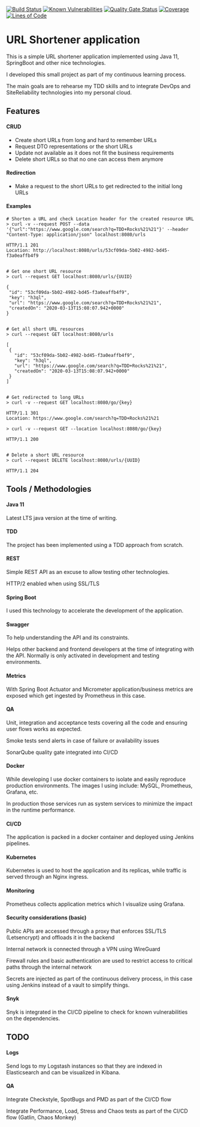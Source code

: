[![Build Status](https://jenkins.ibai.eus/buildStatus/icon?job=urlshortener%2Furlshortener-master)](https://jenkins.ibai.eus/job/urlshortener/job/urlshortener-master/)
[![Known Vulnerabilities](https://snyk.io/test/github/ibaiul/url-shortener/badge.svg)](https://snyk.io/test/github/ibaiul/url-shortener)
[![Quality Gate Status](https://sonar.ibai.eus/api/project_badges/measure?project=eus.ibai%3Aurl-shortener&metric=alert_status)](https://sonar.ibai.eus/dashboard?id=eus.ibai%3Aurl-shortener)
[![Coverage](https://sonar.ibai.eus/api/project_badges/measure?project=eus.ibai%3Aurl-shortener&metric=coverage)](https://sonar.ibai.eus/dashboard?id=eus.ibai%3Aurl-shortener)
[![Lines of Code](https://sonar.ibai.eus/api/project_badges/measure?project=eus.ibai%3Aurl-shortener&metric=ncloc)](https://sonar.ibai.eus/dashboard?id=eus.ibai%3Aurl-shortener)

# URL Shortener application

This is a simple URL shortener application implemented using Java 11, SpringBoot and other nice technologies.

I developed this small project as part of my continuous learning process.

The main goals are to rehearse my TDD skills and to integrate DevOps and SiteReliability technologies into my personal cloud.

## Features

#### CRUD
- Create short URLs from long and hard to remember URLs
- Request DTO representations or the short URLs
- Update not available as it does not fit the business requirements
- Delete short URLs so that no one can access them anymore

#### Redirection
- Make a request to the short URLs to get redirected to the initial long URLs

#### Examples

```
# Shorten a URL and check Location header for the created resource URL
> curl -v --request POST --data '{"url":"https://www.google.com/search?q=TDD+Rocks%21%21"}' --header "Content-Type: application/json" localhost:8080/urls

HTTP/1.1 201
Location: http://localhost:8080/urls/53cf09da-5b02-4982-bd45-f3a0eaffb4f9


# Get one short URL resource
> curl --request GET localhost:8080/urls/{UUID}

{
 "id": "53cf09da-5b02-4982-bd45-f3a0eaffb4f9",
 "key": "h3ql",
 "url": "https://www.google.com/search?q=TDD+Rocks%21%21",
 "createdOn": "2020-03-13T15:08:07.942+0000"
}

 
# Get all short URL resources
> curl --request GET localhost:8080/urls

[
 {
   "id": "53cf09da-5b02-4982-bd45-f3a0eaffb4f9",
   "key": "h3ql",
   "url": "https://www.google.com/search?q=TDD+Rocks%21%21",
   "createdOn": "2020-03-13T15:08:07.942+0000"
 }
]


# Get redirected to long URLs
> curl -v --request GET localhost:8080/go/{key}

HTTP/1.1 301
Location: https://www.google.com/search?q=TDD+Rocks%21%21

> curl -v --request GET --location localhost:8080/go/{key}

HTTP/1.1 200


# Delete a short URL resource
> curl --request DELETE localhost:8080/urls/{UUID}

HTTP/1.1 204
```

## Tools / Methodologies

#### Java 11
Latest LTS java version at the time of writing.

#### TDD
The project has been implemented using a TDD approach from scratch.

#### REST
Simple REST API as an excuse to allow testing other technologies.

HTTP/2 enabled when using SSL/TLS

#### Spring Boot
I used this technology to accelerate the development of the application.

#### Swagger
To help understanding the API and its constraints.

Helps other backend and frontend developers at the time of integrating with the API. Normally is only activated in development and testing environments.

#### Metrics
With Spring Boot Actuator and Micrometer application/business metrics are exposed which get ingested by Prometheus in this case.

#### QA
Unit, integration and acceptance tests covering all the code and ensuring user flows works as expected.

Smoke tests send alerts in case of failure or availability issues

SonarQube quality gate integrated into CI/CD

#### Docker
While developing I use docker containers to isolate and easily reproduce production environments. The images I using include: MySQL, Prometheus, Grafana, etc.

In production those services run as system services to minimize the impact in the runtime performance.

#### CI/CD
The application is packed in a docker container and deployed using Jenkins pipelines.

#### Kubernetes
Kubernetes is used to host the application and its replicas, while traffic is served through an Nginx ingress.

#### Monitoring
Prometheus collects application metrics which I visualize using Grafana.

#### Security considerations (basic)
Public APIs are accessed through a proxy that enforces SSL/TLS (Letsencrypt) and offloads it in the backend

Internal network is connected through a VPN using WireGuard

Firewall rules and basic authentication are used to restrict access to critical paths through the internal network

Secrets are injected as part of the continuous delivery process, in this case using Jenkins instead of a vault to simplify things.

#### Snyk
Snyk is integrated in the CI/CD pipeline to check for known vulnerabilities on the dependencies.

## TODO

#### Logs
Send logs to my Logstash instances so that they are indexed in Elasticsearch and can be visualized in Kibana.

#### QA
Integrate Checkstyle, SpotBugs and PMD as part of the CI/CD flow

Integrate Performance, Load, Stress and Chaos tests as part of the CI/CD flow (Gatlin, Chaos Monkey)
